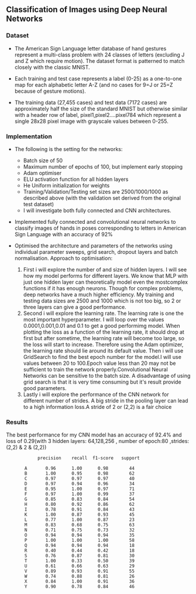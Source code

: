   ## Classification of Images using Deep Neural Networks
  
  ### Dataset
  - The American Sign Language letter database of hand gestures represent a multi-class problem with 24 classes of letters 
   (excluding J and Z which require motion). The dataset format is patterned to match closely with the classic MNIST. 

  - Each training and test case represents a label (0-25) as a one-to-one map for each alphabetic letter A-Z 
   (and no cases for 9=J or 25=Z because of gesture motions).

  - The training data (27,455 cases) and test data (7172 cases) are approximately half the size of the standard MNIST but
   otherwise similar with a header row of label, pixel1,pixel2….pixel784 which represent a single 28x28 pixel image with 
   grayscale values between 0-255. 
   
### Implementation
- The following is the setting for the networks:
    - Batch size of 50
    - Maximum number of epochs of 100, but implement early stopping
    - Adam optimiser
    - ELU activation function for all hidden layers
    - He Uniform initialization for weights
    - Training/Validation/Testing set sizes are 2500/1000/1000 as described above (with the validation set derived from the original test dataset)
    - I will investigate both fully connected and CNN architectures.

-  Implemented fully connected and convolutional neural networks to classify images of hands in poses corresponding to letters 
  in American Sign Language with an accuracy of 92%

-  Optimised the architecture and parameters of the networks using individual parameter sweeps, grid search, dropout layers 
     and batch normalisation. Approach to optimisation:
    1. First i will explore the number of and size of hidden layers. I will see how my model performs for different layers. We know that MLP with just one hidden layer can theoretically model even the mostcomplex functions if it has enough neurons. Though for complex problems, deep networks have a much higher efficiency. My training and testing data sizes are 2500 and 1000 which is not too big, so 2 or three layers can give a good performance.
    2. Second i will explore the learning rate. The learning rate is one the most important hyperparameter. I will loop over the values 0.0001,0.001,0.01 and 0.1 to get a good performimg model. When plotting the loss as a function of the learning rate, it should drop at first but after sometime, the learning rate will become too large, so the loss will start to increase. Therefore using the Adam optimizer, the learning rate should lie around its default value.
Then i will use GridSearch to find the best epoch number for the model.I will use values between 20 to 100.Epoch value less than 20 may not be sufficient to train the network properly.Convolutional Neural Networks can be sensitive to the batch size. A disadvantage of using grid search is that it is very time consuming but it's result provide good parameters.
    3. Lastly i will explore the performance of the CNN network for different number of strides. A big stride in the pooling layer can lead to a high information loss.A stride of 2 or (2,2) is a fair choice
    
### Results
The best performance for my CNN model has an accuracy of 92.4% and loss of  0.29(with 3 hidden layers: 64,128,256 , number of epoch:80 ,strides:(2,2) & 2 & (2,2))

                precision    recall  f1-score   support

           A       0.96      1.00      0.98        44
           B       1.00      0.95      0.98        62
           C       0.97      0.97      0.97        40
           D       0.97      0.94      0.96        34
           E       0.95      1.00      0.97        71
           F       0.97      1.00      0.99        37
           G       0.85      0.83      0.84        54
           H       0.80      0.92      0.86        62
           I       0.78      0.91      0.84        43
           K       1.00      0.87      0.93        45
           L       0.77      1.00      0.87        23
           M       0.83      0.68      0.75        63
           N       0.71      0.75      0.73        32
           O       0.94      0.94      0.94        35
           P       1.00      1.00      1.00        58
           Q       0.94      0.94      0.94        18
           R       0.40      0.44      0.42        18
           S       0.76      0.87      0.81        30
           T       1.00      0.33      0.50        39
           U       0.61      0.66      0.63        29
           V       0.89      0.93      0.91        55
           W       0.74      0.88      0.81        26
           X       0.84      1.00      0.91        36
           Y       0.90      0.78      0.84        46
